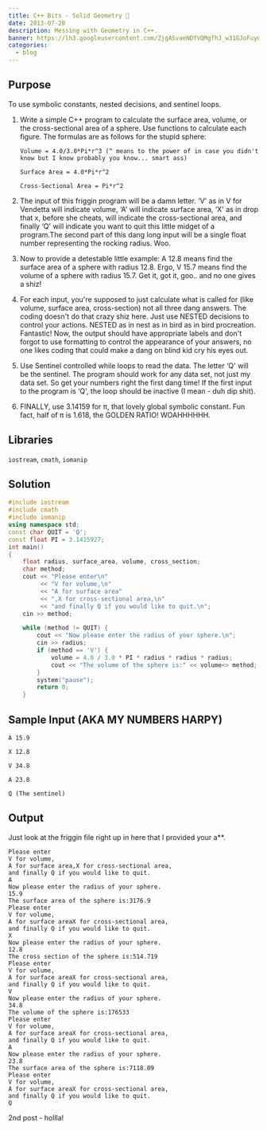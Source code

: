 ```yaml
---
title: C++ Bits - Solid Geometry 📐
date: 2013-07-28
description: Messing with Geometry in C++.
banner: https://lh3.googleusercontent.com/ZjgASvaeNDYVQMgfhJ_w31GJoFuy0Dcpmei_O2iS3H1gjKvjTjg83Ljzdva_SuNa8SvGagJejs39K4i4YcoFfT1dAcKqGQAz8DGV2OiXlNm-C_Zrok8agVho53zIoeire-T2NeifdbLWQDt898XZKNkLNQ52LCUTlZJvEKubuEccXnuEhurrziBWHIUOtKsRDTy_dI5RYPjBZqrO5tN2HA_3dmUP7zl2F0Ft6g1hYKKcQIIBiwWxnrG6itvJXF-g-nI7PsYmuWFs5wT5qe-RHsbOKybE9Q_9o3M7AdQoXhGcsAzQ1tqmvVG1mRM6aR9_qvjoQGypyJvprFYxZspHtYxZ9Aga9hKQONEfUfpOo7f0y7uKEXsRSs3nKackkfVJ79MmTBrvPCWcHMsbFljid7qjAdQRCj3H0-tY_a8zkIB74Tkh-Sym3iyloLNOyjdpVvUIwidog9fJTfpFW1bo37A3EC8sV_EDurRFPSAJV-7os0-WQ-C84JrzGsKae2xkNPCduzaOtzZYEldtzDgRk16ODpyp-894TpVIZywpPVtoDUiPUrU_9haZl1yg-V8eDeaps9ILS552Sm3QwGsAt3nTBPeEk3u6MWKnLd-WXOx_0pnYfQA7Ka9DGTypqYNO=w1140-h500-no
categories:
  - blog
---
```


## Purpose

To use symbolic constants, nested decisions, and sentinel loops.

1.  Write a simple C++ program to calculate the surface area, volume, or the cross-sectional area of a sphere. Use functions to calculate each figure. The formulas are as follows for the stupid sphere:

    ```text
    Volume = 4.0/3.0*Pi*r^3 (^ means to the power of in case you didn't know but I know probably you know... smart ass)

    Surface Area = 4.0*Pi*r^2

    Cross-Sectional Area = Pi*r^2
    ```

2.  The input of this friggin program will be a damn letter. ‘V' as in V for Vendetta will indicate volume, ‘A' will indicate surface area, ‘X' as in drop that x, before she cheats, will indicate the cross-sectional area, and finally ‘Q' will indicate you want to quit this little midget of a program.The second part of this dang long input will be a single float number representing the rocking radius. Woo.
3.  Now to provide a detestable little example: A 12.8 means find the surface area of a sphere with radius 12.8. Ergo, V 15.7 means find the volume of a sphere with radius 15.7. Get it, got it, goo.. and no one gives a shiz!
4.  For each input, you're supposed to just calculate what is called for (like volume, surface area, cross-section) not all three dang answers. The coding doesn't do that crazy shiz here. Just use NESTED decisions to control your actions. NESTED as in nest as in bird as in bird procreation. Fantastic! Now, the output should have appropriate labels and don't forgot to use formatting to control the appearance of your answers, no one likes coding that could make a dang on blind kid cry his eyes out.
5.  Use Sentinel controlled while loops to read the data. The letter ‘Q' will be the sentinel. The program should work for any data set, not just my data set. So get your numbers right the first dang time! If the first input to the program is ‘Q', the loop should be inactive (I mean - duh dip shit).
6.  FINALLY, use 3.14159 for π, that lovely global symbolic constant. Fun fact, half of π is 1.618, the GOLDEN RATIO! WOAHHHHHH.

## Libraries

`iostream`, `cmath`, `iomanip`

## Solution

```c++
#include iostream
#include cmath
#include iomanip
using namespace std;
const char QUIT = 'Q';
const float PI = 3.1415927;
int main()
{
    float radius, surface_area, volume, cross_section;
    char method;
    cout << "Please enter\n"
         << "V for volume,\n"
         << "A for surface area"
         << ",X for cross-sectional area,\n"
         << "and finally Q if you would like to quit.\n";
    cin >> method;

    while (method != QUIT) {
        cout << "Now please enter the radius of your sphere.\n";
        cin >> radius;
        if (method == 'V') {
            volume = 4.0 / 3.0 * PI * radius * radius * radius;
            cout << "The volume of the sphere is:" << volume<> method;
        }
        system("pause");
        return 0;
    }
```

## Sample Input (AKA MY NUMBERS HARPY)

```text
A 15.9

X 12.8

V 34.8

A 23.8

Q (The sentinel)
```

## Output

Just look at the friggin file right up in here that I provided your a\*\*.

```text
Please enter
V for volume,
A for surface area,X for cross-sectional area,
and finally Q if you would like to quit.
A
Now please enter the radius of your sphere.
15.9
The surface area of the sphere is:3176.9
Please enter
V for volume,
A for surface areaX for cross-sectional area,
and finally Q if you would like to quit.
X
Now please enter the radius of your sphere.
12.8
The cross section of the sphere is:514.719
Please enter
V for volume,
A for surface areaX for cross-sectional area,
and finally Q if you would like to quit.
V
Now please enter the radius of your sphere.
34.8
The volume of the sphere is:176533
Please enter
V for volume,
A for surface areaX for cross-sectional area,
and finally Q if you would like to quit.
A
Now please enter the radius of your sphere.
23.8
The surface area of the sphere is:7118.09
Please enter
V for volume,
A for surface areaX for cross-sectional area,
and finally Q if you would like to quit.
Q
```

2nd post - hollla!
